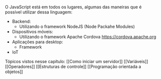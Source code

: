 
O JavaScript está em todos os lugares, algumas das maneiras que é possível utilizar dessa linguagem:

- Backend:
	- Utilizando o framework NodeJS (Node Packahe Modules)
- Dispositivos móveis:
	- Utilizando o framework Apache Cordova https://cordova.apache.org
- Aplicações para desktop:
	- Framework
- IoT

Tópicos vistos nesse capítulo:
[[Como iniciar um servidor]]
[[Variáveis]]
[[Operadores]]
[[Estruturas de controle]]
[[Programação orientada a objetos]]


